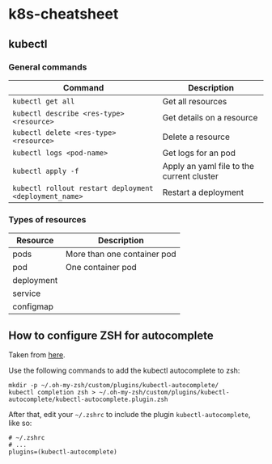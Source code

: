 # k8s-cheatsheet

## kubectl
### General commands
| Command           | Description |
| ------------------|---------------------------------------|
| `kubectl get all` | Get all resources |
| `kubectl describe <res-type> <resource>` | Get details on a resource |
| `kubectl delete <res-type> <resource>` | Delete a resource |
| `kubectl logs <pod-name>` | Get logs for an pod |
| `kubectl apply -f` | Apply an yaml file to the current cluster |
| `kubectl rollout restart deployment <deployment_name>` | Restart a deployment |


### Types of resources
| Resource          | Description |
| ------------------|---------------------------------------|
| pods | More than one container pod |
| pod | One container pod |
| deployment |  |
| service |  |
| configmap | |

## How to configure ZSH for autocomplete
Taken from [here](https://gist.github.com/GusAntoniassi/2f58e716b67f648d13f91c1d780b05bf).

Use the following commands to add the kubectl autocomplete to zsh:

```shell
mkdir -p ~/.oh-my-zsh/custom/plugins/kubectl-autocomplete/
kubectl completion zsh > ~/.oh-my-zsh/custom/plugins/kubectl-autocomplete/kubectl-autocomplete.plugin.zsh
```

After that, edit your `~/.zshrc` to include the plugin `kubectl-autocomplete`, like so:

```
# ~/.zshrc
# ...
plugins=(kubectl-autocomplete)
```
